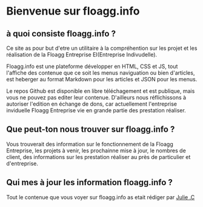 # Bienvenue sur floagg.info
## à quoi consiste floagg.info ?
Ce site as pour but d'etre un utilitaire à la compréhention sur les projet et les réalisation de la Floagg Entreprise EI(Entreprise Indivudelle).

Floagg.info est une plateforme développer en HTML, CSS et JS, tout l'affiche des contenue que ce soit les menus naviguation ou bien d'articles, est heberger au format Markdown pour les articles et JSON pour les menus.

Le repos Github est disponible en libre téléchagement et est publique, mais vous ne pouvez pas editer leur contenue. D'ailleurs nous réflichissons à autoriser l'edition en échange de dons, car actuellement l'entreprise inviduelle Floagg Entreprise vie en grande partie des prestation réaliser.

## Que peut-ton nous trouver sur floagg.info ?
Vous trouverait des information sur le fonctionnement de la Floagg Entreprise, les projets à venir, les prochainne mise à jour, le nombres de client, des informations sur les prestation réaliser au près de particulier et d'entreprise.

## Qui mes à jour les information floagg.info ?
Tout le contenue que vous voyer sur floagg.info as etait rédiger par [Julie .C](https://www.floagg.org/u/xx_julie_xx)